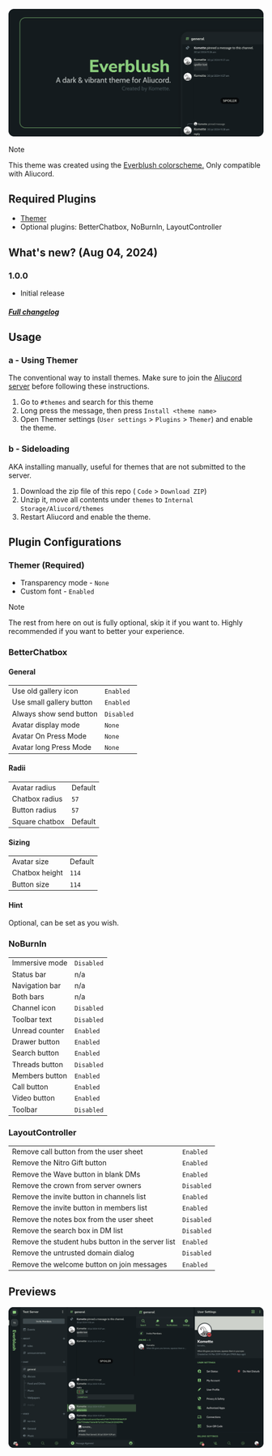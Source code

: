 ![title](previews/title.png)

> [!NOTE]
> This theme was created using the [Everblush colorscheme.](https://github.com/Everblush/everblush) Only compatible with Aliucord.

## Required Plugins
- [Themer](https://github.com/Vendicated/AliucordPlugins/tree/main/Themer)
- Optional plugins: BetterChatbox, NoBurnIn, LayoutController

## What's new? (Aug 04, 2024)

### 1.0.0
- Initial release

#####  [Full changelog](https://github.com/kartoflu/everblush/blob/main/CHANGELOG.md)

## Usage

### a - Using Themer
The conventional way to install themes. Make sure to join the [Aliucord server](https://discord.gg/EsNDvBaHVU) before following these instructions.

1. Go to `#themes` and search for this theme
2. Long press the message, then press `Install <theme name>`
3. Open Themer settings (`User settings` > `Plugins` > `Themer`) and enable the theme.

### b - Sideloading
AKA installing manually, useful for themes that are not submitted to the server.

1. Download the zip file of this repo ( `Code` > `Download ZIP`)
2. Unzip it, move all contents under `themes` to `Internal Storage/Aliucord/themes`
3. Restart Aliucord and enable the theme.

## Plugin Configurations

### Themer (Required)
  - Transparency mode - `None`
  - Custom font - `Enabled`

> [!NOTE]
> The rest from here on out is fully optional, skip it if you want to. Highly recommended if you want to better your experience.

### BetterChatbox
#### General
<table>
  <tr>
    <td>Use old gallery icon</td>
    <td><code>Enabled</code></td>
  </tr>
  <tr>
    <td>Use small gallery button</td>
    <td><code>Enabled</code></td>
  </tr>
  <tr>
    <td>Always show send button</td>
    <td><code>Disabled</code></td>
  </tr>
  <tr>
    <td>Avatar display mode</td>
    <td><code>None</code></td>
  </tr>
  <tr>
    <td>Avatar On Press Mode</td>
    <td><code>None</code></td>
  </tr>
  <tr>
    <td>Avatar long Press Mode</td>
    <td><code>None</code></td>
  </tr>
</table>

#### Radii
<table>
  <tr>
    <td>Avatar radius</td>
    <td>Default</td>
  </tr>
  <tr>
    <td>Chatbox radius</td>
    <td><code>57</code></td>
  </tr>
  <tr>
    <td>Button radius</td>
    <td><code>57</code></td>
  </tr>
  <tr>
    <td>Square chatbox</td>
    <td>Default</td>
  </tr>
</table>

#### Sizing
<table>
  <tr>
    <td>Avatar size</td>
    <td>Default</td>
  </tr>
  <tr>
    <td>Chatbox height</td>
    <td><code>114</code></td>
  </tr>
  <tr>
    <td>Button size</td>
    <td><code>114</code></td>
  </tr>
</table>

#### Hint
Optional, can be set as you wish.

### NoBurnIn
<table>
  <tr>
    <td>Immersive mode</td>
    <td><code>Disabled</code></td>
  </tr>
  <tr>
    <td>Status bar</td>
    <td>n/a</td>
  </tr>
  <tr>
    <td>Navigation bar</td>
    <td>n/a</td>
  </tr>
  <tr>
    <td>Both bars</td>
    <td>n/a</td>
  </tr>
  <tr>
    <td>Channel icon</td>
    <td><code>Disabled</code></td>
  </tr>
  <tr>
    <td>Toolbar text</td>
    <td><code>Disabled</code></td>
  </tr>
  <tr>
    <td>Unread counter</td>
    <td><code>Enabled</code></td>
  </tr>
  <tr>
    <td>Drawer button</td>
    <td><code>Enabled</code></td>
  </tr>
  <tr>
    <td>Search button</td>
    <td><code>Enabled</code></td>
  </tr>
  <tr>
    <td>Threads button</td>
    <td><code>Disabled</code></td>
  </tr>
  <tr>
    <td>Members button</td>
    <td><code>Enabled</code></td>
  </tr>
  <tr>
    <td>Call button</td>
    <td><code>Enabled</code></td>
  </tr>
  <tr>
    <td>Video button</td>
    <td><code>Enabled</code></td>
  </tr>
  <tr>
    <td>Toolbar</td>
    <td><code>Disabled</code></td>
  </tr>
</table>

### LayoutController
<table>
  <tr>
    <td>Remove call button from the user sheet</td>
    <td><code>Enabled</code></td>
  </tr>
  <tr>
    <td>Remove the Nitro Gift button</td>
    <td><code>Enabled</code></td>
  </tr>
  <tr>
    <td>Remove the Wave button in blank DMs</td>
    <td><code>Enabled</code></td>
  </tr>
  <tr>
    <td>Remove the crown from server owners</td>
    <td><code>Disabled</code></td>
  </tr>
  <tr>
    <td>Remove the invite button in channels list</td>
    <td><code>Enabled</code></td>
  </tr>
  <tr>
    <td>Remove the invite button in members list</td>
    <td><code>Enabled</code></td>
  </tr>
  <tr>
    <td>Remove the notes box from the user sheet</td>
    <td><code>Disabled</code></td>
  </tr>
  <tr>
    <td>Remove the search box in DM list</td>
    <td><code>Disabled</code></td>
  </tr>
  <tr>
    <td>Remove the student hubs button in the server list</td>
    <td><code>Enabled</code></td>
  </tr>
  <tr>
    <td>Remove the untrusted domain dialog</td>
    <td><code>Disabled</code></td>
  </tr>
  <tr>
    <td>Remove the welcome button on join messages</td>
    <td><code>Enabled</code></td>
  </tr>
</table>

## Previews

![everblush-previews](https://raw.githubusercontent.com/kartoflu/everblush/main/previews/everblush-previews.png)
